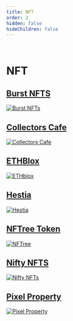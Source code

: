 ```yaml
---
title: NFT
order: 2
hidden: false
hideChildren: false
---
```


&nbsp;
# NFT
## [Burst NFTS](./burst-nft)
[![Burst NFTs](/static/images/project-showcase/banners/BurstNFT.png)](./burst-nft)
## [Collectors Cafe](./collectors-cafe)
[![Collectors Cafe](/static/images/project-showcase/banners/collectors-cafe.png)](./collectors-cafe)

## [ETHBlox](./ethblox)
[![ETHblox](/static/images/project-showcase/banners/ethblox.png)](./ethblox)

## [Hestia](./nft/hestia)
[![Hestia](/static/images/project-showcase/banners/Hestia.png)](./hestia)
## [NFTree Token](./nftree)
[![NFTree](/static/images/project-showcase/banners/nftree.png)](./nftree)

## [Nifty NFTS](./nifty-nfts)
[![Nifty NFTs](/static/images/project-showcase/banners/nifty_nfts.png)](./nifty-nfts)

## [Pixel Property](./pixel-property)
[![Pixel Property](/static/images/project-showcase/banners/pixel-property.png)](./pixel-property)

